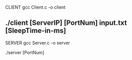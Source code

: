 CLIENT
gcc Client.c -o client

./client [ServerIP] [PortNum] input.txt [SleepTime-in-ms]
----------------------------------------------------------

SERVER
gcc Server.c -o server

./server [PortNum]
